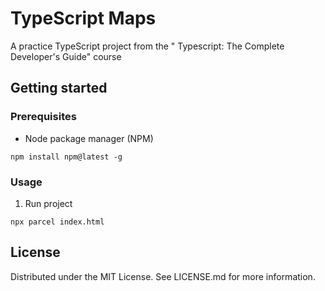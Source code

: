 # TypeScript Maps

A practice TypeScript project from the " Typescript: The Complete Developer's Guide" course

## Getting started

### Prerequisites

- Node package manager (NPM)

```
npm install npm@latest -g
```

### Usage

1. Run project
```
npx parcel index.html
```

## License

Distributed under the MIT License. See LICENSE.md for more information.